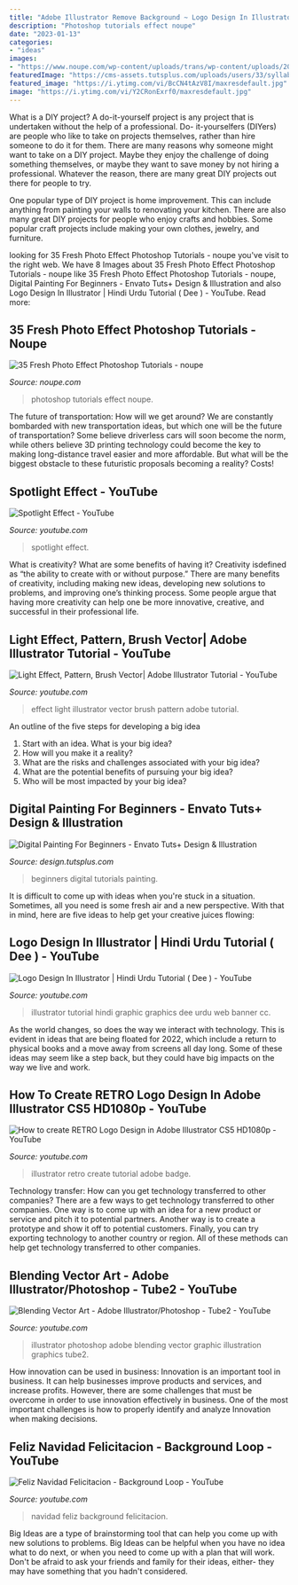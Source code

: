 ```yaml
---
title: "Adobe Illustrator Remove Background ~ Logo Design In Illustrator"
description: "Photoshop tutorials effect noupe"
date: "2023-01-13"
categories:
- "ideas"
images:
- "https://www.noupe.com/wp-content/uploads/trans/wp-content/uploads/2010/10/6.jpg"
featuredImage: "https://cms-assets.tutsplus.com/uploads/users/33/syllabuses/787/preview_image/digitalpaintpreview.jpg"
featured_image: "https://i.ytimg.com/vi/BcCN4tAzV8I/maxresdefault.jpg"
image: "https://i.ytimg.com/vi/Y2CRonExrf0/maxresdefault.jpg"
---
```



What is a DIY project?
A do-it-yourself project is any project that is undertaken without the help of a professional. Do- it-yourselfers (DIYers) are people who like to take on projects themselves, rather than hire someone to do it for them.
There are many reasons why someone might want to take on a DIY project. Maybe they enjoy the challenge of doing something themselves, or maybe they want to save money by not hiring a professional. Whatever the reason, there are many great DIY projects out there for people to try.

One popular type of DIY project is home improvement. This can include anything from painting your walls to renovating your kitchen. There are also many great DIY projects for people who enjoy crafts and hobbies. Some popular craft projects include making your own clothes, jewelry, and furniture.

	

		
looking for 35 Fresh Photo Effect Photoshop Tutorials - noupe you've visit to the right web. We have 8 Images about 35 Fresh Photo Effect Photoshop Tutorials - noupe like 35 Fresh Photo Effect Photoshop Tutorials - noupe, Digital Painting For Beginners - Envato Tuts+ Design &amp; Illustration and also Logo Design In Illustrator | Hindi Urdu Tutorial ( Dee ) - YouTube. Read more:
		
    
## 35 Fresh Photo Effect Photoshop Tutorials - Noupe

<img loading=lazy src="https://www.noupe.com/wp-content/uploads/trans/wp-content/uploads/2010/10/6.jpg" onerror="this.onerror=null;this.src='https://tse3.mm.bing.net/th?id=OIP.rysO_T1ZkSz7ZN1g9nd47gHaLG&amp;pid=15.1';" alt="35 Fresh Photo Effect Photoshop Tutorials - noupe">

_Source: noupe.com_

>photoshop tutorials effect noupe. 

	

The future of transportation: How will we get around?
We are constantly bombarded with new transportation ideas, but which one will be the future of transportation? Some believe driverless cars will soon become the norm, while others believe 3D printing technology could become the key to making long-distance travel easier and more affordable. But what will be the biggest obstacle to these futuristic proposals becoming a reality? Costs!

    
## Spotlight Effect - YouTube

<img loading=lazy src="https://i.ytimg.com/vi/LoVuaeai88I/maxresdefault.jpg" onerror="this.onerror=null;this.src='https://tse4.mm.bing.net/th?id=OIP.2BSw2HAKDHtz8deomE79sgHaEK&amp;pid=15.1';" alt="Spotlight Effect - YouTube">

_Source: youtube.com_

>spotlight effect. 

	

What is creativity? What are some benefits of having it?
Creativity isdefined as “the ability to create with or without purpose.” There are many benefits of creativity, including making new ideas, developing new solutions to problems, and improving one’s thinking process. Some people argue that having more creativity can help one be more innovative, creative, and successful in their professional life.

    
## Light Effect, Pattern, Brush Vector| Adobe Illustrator Tutorial - YouTube

<img loading=lazy src="https://i.ytimg.com/vi/rqQog5N8hrY/maxresdefault.jpg" onerror="this.onerror=null;this.src='https://tse3.mm.bing.net/th?id=OIP.CiR28JeL6feeU5q65ddlJwHaEK&amp;pid=15.1';" alt="Light Effect, Pattern, Brush Vector| Adobe Illustrator Tutorial - YouTube">

_Source: youtube.com_

>effect light illustrator vector brush pattern adobe tutorial. 

	

An outline of the five steps for developing a big idea
1. Start with an idea. What is your big idea?
2. How will you make it a reality?
3. What are the risks and challenges associated with your big idea?
4. What are the potential benefits of pursuing your big idea?
5. Who will be most impacted by your big idea?

    
## Digital Painting For Beginners - Envato Tuts+ Design &amp; Illustration

<img loading=lazy src="https://cms-assets.tutsplus.com/uploads/users/33/syllabuses/787/preview_image/digitalpaintpreview.jpg" onerror="this.onerror=null;this.src='https://tse2.mm.bing.net/th?id=OIP.Xqp6FGEGNH2KiewqpIlQhQAAAA&amp;pid=15.1';" alt="Digital Painting For Beginners - Envato Tuts+ Design &amp; Illustration">

_Source: design.tutsplus.com_

>beginners digital tutorials painting. 

	

It is difficult to come up with ideas when you're stuck in a situation. Sometimes, all you need is some fresh air and a new perspective. With that in mind, here are five ideas to help get your creative juices flowing: 

    
## Logo Design In Illustrator | Hindi Urdu Tutorial ( Dee ) - YouTube

<img loading=lazy src="https://i.ytimg.com/vi/BcCN4tAzV8I/maxresdefault.jpg" onerror="this.onerror=null;this.src='https://tse4.mm.bing.net/th?id=OIP.wjQXoD-knkRA_aRcCS0l8AHaEK&amp;pid=15.1';" alt="Logo Design In Illustrator | Hindi Urdu Tutorial ( Dee ) - YouTube">

_Source: youtube.com_

>illustrator tutorial hindi graphic graphics dee urdu web banner cc. 

	

As the world changes, so does the way we interact with technology. This is evident in ideas that are being floated for 2022, which include a return to physical books and a move away from screens all day long. Some of these ideas may seem like a step back, but they could have big impacts on the way we live and work.

    
## How To Create RETRO Logo Design In Adobe Illustrator CS5 HD1080p - YouTube

<img loading=lazy src="https://i.ytimg.com/vi/xefm125jbu0/maxresdefault.jpg" onerror="this.onerror=null;this.src='https://tse2.mm.bing.net/th?id=OIP.7jIudtTczaMBZOqQf5OhYQHaEK&amp;pid=15.1';" alt="How to create RETRO Logo Design in Adobe Illustrator CS5 HD1080p - YouTube">

_Source: youtube.com_

>illustrator retro create tutorial adobe badge. 

	

Technology transfer: How can you get technology transferred to other companies?
There are a few ways to get technology transferred to other companies. One way is to come up with an idea for a new product or service and pitch it to potential partners. Another way is to create a prototype and show it off to potential customers. Finally, you can try exporting technology to another country or region. All of these methods can help get technology transferred to other companies.

    
## Blending Vector Art - Adobe Illustrator/Photoshop - Tube2 - YouTube

<img loading=lazy src="https://i.ytimg.com/vi/BVX3UGATA-g/maxresdefault.jpg" onerror="this.onerror=null;this.src='https://tse4.mm.bing.net/th?id=OIP.97NsYmjCSx5QGbFtyKAn9AHaEK&amp;pid=15.1';" alt="Blending Vector Art - Adobe Illustrator/Photoshop - Tube2 - YouTube">

_Source: youtube.com_

>illustrator photoshop adobe blending vector graphic illustration graphics tube2. 

	

How innovation can be used in business:
Innovation is an important tool in business. It can help businesses improve products and services, and increase profits. However, there are some challenges that must be overcome in order to use innovation effectively in business. One of the most important challenges is how to properly identify and analyze Innovation when making decisions.

    
## Feliz Navidad Felicitacion - Background Loop - YouTube

<img loading=lazy src="https://i.ytimg.com/vi/Y2CRonExrf0/maxresdefault.jpg" onerror="this.onerror=null;this.src='https://tse1.mm.bing.net/th?id=OIP.YvbAcWD2GS03fsvF3sRkUgHaEK&amp;pid=15.1';" alt="Feliz Navidad Felicitacion - Background Loop - YouTube">

_Source: youtube.com_

>navidad feliz background felicitacion. 

	

Big Ideas are a type of brainstorming tool that can help you come up with new solutions to problems. Big Ideas can be helpful when you have no idea what to do next, or when you need to come up with a plan that will work. Don't be afraid to ask your friends and family for their ideas, either- they may have something that you hadn't considered.

